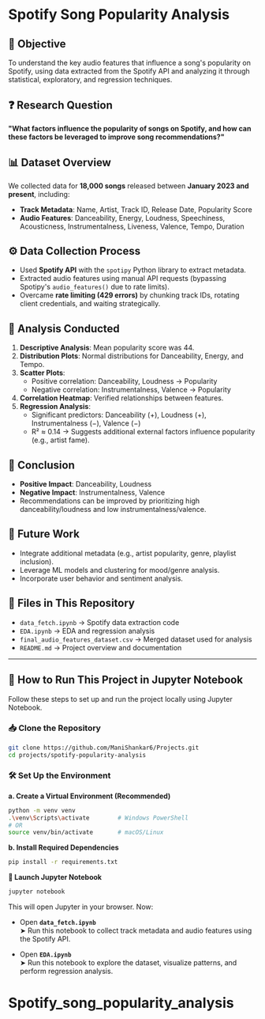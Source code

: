 # Spotify Song Popularity Analysis

## 🎵 Objective
To understand the key audio features that influence a song's popularity on Spotify, using data extracted from the Spotify API and analyzing it through statistical, exploratory, and regression techniques.

## ❓ Research Question
**"What factors influence the popularity of songs on Spotify, and how can these factors be leveraged to improve song recommendations?"**

## 📊 Dataset Overview
We collected data for **18,000 songs** released between **January 2023 and present**, including:
- **Track Metadata**: Name, Artist, Track ID, Release Date, Popularity Score
- **Audio Features**: Danceability, Energy, Loudness, Speechiness, Acousticness, Instrumentalness, Liveness, Valence, Tempo, Duration

## ⚙️ Data Collection Process
- Used **Spotify API** with the `spotipy` Python library to extract metadata.
- Extracted audio features using manual API requests (bypassing Spotipy's `audio_features()` due to rate limits).
- Overcame **rate limiting (429 errors)** by chunking track IDs, rotating client credentials, and waiting strategically.

## 🧪 Analysis Conducted
1. **Descriptive Analysis**: Mean popularity score was 44.
2. **Distribution Plots**: Normal distributions for Danceability, Energy, and Tempo.
3. **Scatter Plots**:
   - Positive correlation: Danceability, Loudness → Popularity
   - Negative correlation: Instrumentalness, Valence → Popularity
4. **Correlation Heatmap**: Verified relationships between features.
5. **Regression Analysis**:
   - Significant predictors: Danceability (+), Loudness (+), Instrumentalness (−), Valence (−)
   - R² ≈ 0.14 → Suggests additional external factors influence popularity (e.g., artist fame).

## 🧠 Conclusion
- **Positive Impact**: Danceability, Loudness
- **Negative Impact**: Instrumentalness, Valence
- Recommendations can be improved by prioritizing high danceability/loudness and low instrumentalness/valence.

## 🔮 Future Work
- Integrate additional metadata (e.g., artist popularity, genre, playlist inclusion).
- Leverage ML models and clustering for mood/genre analysis.
- Incorporate user behavior and sentiment analysis.


## 📁 Files in This Repository
- `data_fetch.ipynb` → Spotify data extraction code
- `EDA.ipynb` → EDA and regression analysis
- `final_audio_features_dataset.csv` → Merged dataset used for analysis
- `README.md` → Project overview and documentation

---

## 🚀 How to Run This Project in Jupyter Notebook

Follow these steps to set up and run the project locally using Jupyter Notebook.

### 📥 Clone the Repository

```bash
git clone https://github.com/ManiShankar6/Projects.git
cd projects/spotify-popularity-analysis
```

### 🛠️ Set Up the Environment
**a. Create a Virtual Environment (Recommended)**

```bash
python -m venv venv
.\venv\Scripts\activate        # Windows PowerShell
# OR
source venv/bin/activate       # macOS/Linux
```

**b. Install Required Dependencies**

```bash
pip install -r requirements.txt
```

**📓 Launch Jupyter Notebook**
```bash
jupyter notebook
```

This will open Jupyter in your browser. Now:

- Open **`data_fetch.ipynb`**  
  ➤ Run this notebook to collect track metadata and audio features using the Spotify API.

- Open **`EDA.ipynb`**  
  ➤ Run this notebook to explore the dataset, visualize patterns, and perform regression analysis.
# Spotify_song_popularity_analysis
